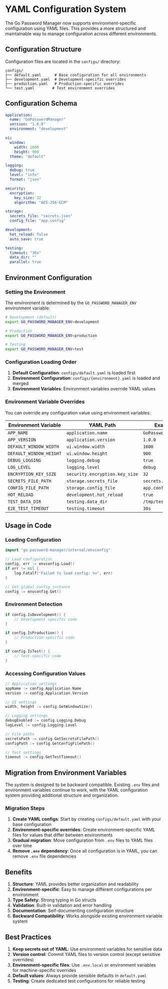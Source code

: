 # YAML Configuration System

The Go Password Manager now supports environment-specific configuration using YAML files. This provides a more structured and maintainable way to manage configuration across different environments.

## Configuration Structure

Configuration files are located in the `configs/` directory:

```
configs/
├── default.yaml      # Base configuration for all environments
├── development.yaml  # Development-specific overrides
├── production.yaml   # Production-specific overrides
└── test.yaml        # Test environment overrides
```

## Configuration Schema

```yaml
application:
  name: "GoPasswordManager"
  version: "1.0.0"
  environment: "development"

ui:
  window:
    width: 1600
    height: 900
  theme: "default"

logging:
  debug: true
  level: "info"
  format: "json"

security:
  encryption:
    key_size: 32
    algorithm: "AES-256-GCM"

storage:
  secrets_file: "secrets.json"
  config_file: "app.config"

development:
  hot_reload: false
  auto_save: true

testing:
  timeout: "30s"
  data_dir: ""
  parallel: true
```

## Environment Configuration

### Setting the Environment

The environment is determined by the `GO_PASSWORD_MANAGER_ENV` environment variable:

```bash
# Development (default)
export GO_PASSWORD_MANAGER_ENV=development

# Production
export GO_PASSWORD_MANAGER_ENV=production

# Testing
export GO_PASSWORD_MANAGER_ENV=test
```

### Configuration Loading Order

1. **Default Configuration**: `configs/default.yaml` is loaded first
2. **Environment Configuration**: `configs/{environment}.yaml` is loaded and merged
3. **Environment Variables**: Environment variables override YAML values

### Environment Variable Overrides

You can override any configuration value using environment variables:

| Environment Variable | YAML Path | Example |
|---------------------|-----------|---------|
| `APP_NAME` | `application.name` | `GoPasswordManager` |
| `APP_VERSION` | `application.version` | `1.0.0` |
| `DEFAULT_WINDOW_WIDTH` | `ui.window.width` | `1600` |
| `DEFAULT_WINDOW_HEIGHT` | `ui.window.height` | `900` |
| `DEBUG_LOGGING` | `logging.debug` | `true` |
| `LOG_LEVEL` | `logging.level` | `debug` |
| `ENCRYPTION_KEY_SIZE` | `security.encryption.key_size` | `32` |
| `SECRETS_FILE_PATH` | `storage.secrets_file` | `secrets.json` |
| `CONFIG_FILE_PATH` | `storage.config_file` | `app.config` |
| `HOT_RELOAD` | `development.hot_reload` | `true` |
| `TEST_DATA_DIR` | `testing.data_dir` | `/tmp/test` |
| `E2E_TEST_TIMEOUT` | `testing.timeout` | `30s` |

## Usage in Code

### Loading Configuration

```go
import "go-password-manager/internal/envconfig"

// Load configuration
config, err := envconfig.Load()
if err != nil {
    log.Fatalf("Failed to load config: %v", err)
}

// Get global config instance
config := envconfig.Get()
```

### Environment Detection

```go
if config.IsDevelopment() {
    // Development-specific code
}

if config.IsProduction() {
    // Production-specific code
}

if config.IsTest() {
    // Test-specific code
}
```

### Accessing Configuration Values

```go
// Application settings
appName := config.Application.Name
version := config.Application.Version

// UI settings
width, height := config.GetWindowSize()

// Logging settings
debugEnabled := config.Logging.Debug
logLevel := config.Logging.Level

// File paths
secretsPath := config.GetSecretsFilePath()
configPath := config.GetConfigFilePath()

// Test settings
timeout := config.GetTestTimeout()
```

## Migration from Environment Variables

The system is designed to be backward compatible. Existing `.env` files and environment variables continue to work, with the YAML configuration system providing additional structure and organization.

### Migration Steps

1. **Create YAML configs**: Start by creating `configs/default.yaml` with your base configuration
2. **Environment-specific overrides**: Create environment-specific YAML files for values that differ between environments
3. **Gradual migration**: Move configuration from `.env` files to YAML files over time
4. **Remove `.env` dependency**: Once all configuration is in YAML, you can remove `.env` file dependencies

## Benefits

1. **Structure**: YAML provides better organization and readability
2. **Environment-specific**: Easy to manage different configurations per environment
3. **Type Safety**: Strong typing in Go structs
4. **Validation**: Built-in validation and error handling
5. **Documentation**: Self-documenting configuration structure
6. **Backward Compatibility**: Works alongside existing environment variable system

## Best Practices

1. **Keep secrets out of YAML**: Use environment variables for sensitive data
2. **Version control**: Commit YAML files to version control (except sensitive overrides)
3. **Environment-specific files**: Use `.env.local` or environment variables for machine-specific overrides
4. **Default values**: Always provide sensible defaults in `default.yaml`
5. **Testing**: Create dedicated test configurations for reliable testing

